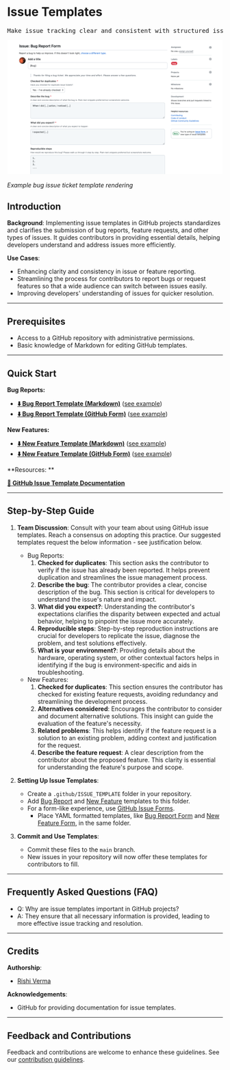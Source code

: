 # Issue Templates

<pre align="center">Make issue tracking clear and consistent with structured issue templates for your contributors.</pre>

![issue-bug-screenshot-example](/img/issue-bug-screen.png)

*Example bug issue ticket template rendering*

## Introduction

**Background**: Implementing issue templates in GitHub projects standardizes and clarifies the submission of bug reports, feature requests, and other types of issues. It guides contributors in providing essential details, helping developers understand and address issues more efficiently.

**Use Cases**:
- Enhancing clarity and consistency in issue or feature reporting.
- Streamlining the process for contributors to report bugs or request features so that a wide audience can switch between issues easily.
- Improving developers' understanding of issues for quicker resolution.

---

## Prerequisites

* Access to a GitHub repository with administrative permissions.
* Basic knowledge of Markdown for editing GitHub templates.

---

## Quick Start

**Bug Reports:**
- **[⬇️ Bug Report Template (Markdown)](bug-reports/bug_report)** ([see example](https://github.com/riverma/terraformly/issues/new?assignees=&labels=bug&projects=&template=bug_report.md&title=%5BBug%5D%3A+))
- **[⬇️ Bug Report Template (GitHub Form)](bug-reports/bug_report.yml)** ([see example](https://github.com/riverma/terraformly/issues/new?assignees=&labels=bug&projects=&template=bug_report.yml&title=%5BBug%5D%3A+))

**New Features:**
- **[⬇️ New Feature Template (Markdown)](features/new_feature)** ([see example](https://github.com/riverma/terraformly/issues/new?assignees=&labels=enhancement&projects=&template=feature_request.md&title=%5BNew+Feature%5D%3A+))
- **[⬇️ New Feature Template (GitHub Form)](features/new_feature.yml)** ([see example](https://github.com/riverma/terraformly/issues/new?assignees=&labels=enhancement&projects=&template=feature_request.yml&title=%5BNew+Feature%5D%3A+))

**Resources: **

**[📔 GitHub Issue Template Documentation](https://docs.github.com/en/communities/using-templates-to-encourage-useful-issues-and-pull-requests/about-issue-and-pull-request-templates)** 

---

## Step-by-Step Guide

1. **Team Discussion**: Consult with your team about using GitHub issue templates. Reach a consensus on adopting this practice. Our suggested templates request the below information - see justification below. 

   - Bug Reports:
     1. **Checked for duplicates**: This section asks the contributor to verify if the issue has already been reported. It helps prevent duplication and streamlines the issue management process.
     2. **Describe the bug**: The contributor provides a clear, concise description of the bug. This section is critical for developers to understand the issue's nature and impact.
     3. **What did you expect?**: Understanding the contributor's expectations clarifies the disparity between expected and actual behavior, helping to pinpoint the issue more accurately.
     4. **Reproducible steps**: Step-by-step reproduction instructions are crucial for developers to replicate the issue, diagnose the problem, and test solutions effectively.
     5. **What is your environment?**: Providing details about the hardware, operating system, or other contextual factors helps in identifying if the bug is environment-specific and aids in troubleshooting.
   - New Features:
     1. **Checked for duplicates**: This section ensures the contributor has checked for existing feature requests, avoiding redundancy and streamlining the development process.
     2. **Alternatives considered**: Encourages the contributor to consider and document alternative solutions. This insight can guide the evaluation of the feature's necessity.
     3. **Related problems**: This helps identify if the feature request is a solution to an existing problem, adding context and justification for the request.
     4. **Describe the feature request**: A clear description from the contributor about the proposed feature. This clarity is essential for understanding the feature's purpose and scope.

2. **Setting Up Issue Templates**:
   - Create a `.github/ISSUE_TEMPLATE` folder in your repository.
   - Add [Bug Report](bug-reports/bug_report) and [New Feature](features/new_feature) templates to this folder.
   - For a form-like experience, use [GitHub Issue Forms](https://docs.github.com/en/communities/using-templates-to-encourage-useful-issues-and-pull-requests/configuring-issue-templates-for-your-repository#creating-issue-forms). 
     - Place YAML formatted templates, like [Bug Report Form](bug-reports/bug_report.yml) and [New Feature Form](features/new_feature.yml), in the same folder.

3. **Commit and Use Templates**:
   - Commit these files to the `main` branch.
   - New issues in your repository will now offer these templates for contributors to fill.

---

## Frequently Asked Questions (FAQ)

- Q: Why are issue templates important in GitHub projects?
- A: They ensure that all necessary information is provided, leading to more effective issue tracking and resolution.

---

## Credits 

**Authorship**:
- [Rishi Verma](https://www.github.com/riverma)

**Acknowledgements**:
* GitHub for providing documentation for issue templates.

---

## Feedback and Contributions

Feedback and contributions are welcome to enhance these guidelines. See our [contribution guidelines](https://nasa-ammos.github.io/slim/docs/contribute/contributing/).
